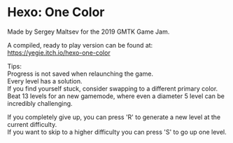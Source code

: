 # Hexo: One Color

Made by Sergey Maltsev for the 2019 GMTK Game Jam.  

A compiled, ready to play version can be found at: https://yegie.itch.io/hexo-one-color

Tips:  
Progress is not saved when relaunching the game.  
Every level has a solution.  
If you find yourself stuck, consider swapping to a different primary color.  
Beat 13 levels for an new gamemode, where even a diameter 5 level can be incredibly challenging.  

If you completely give up, you can press 'R' to generate a new level at the current difficulty.  
If you want to skip to a higher difficulty you can press 'S' to go up one level.  
